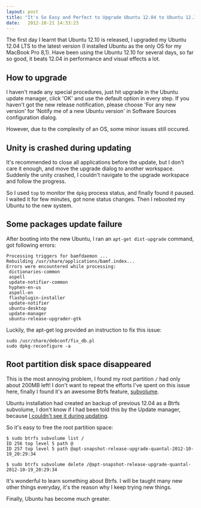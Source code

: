 ```yaml
---
layout: post
title: "It's So Easy and Perfect to Upgrade Ubuntu 12.04 to Ubuntu 12.10"
date:   2012-10-21 14:33:23
---
```


The first day I learnt that Ubuntu 12.10 is released, I upgraded my Ubuntu 12.04 LTS to the latest version (I installed Ubuntu as the only OS for my MacBook Pro 8,1). Have been using the Ubuntu 12.10 for several days, so far so good, it beats 12.04 in performance and visual effects a lot.


How to upgrade
--------------

I haven't made any special procedures, just hit upgrade in the Ubuntu update manager, click 'OK' and use the default option in every step. If you haven't got the new release notification, please choose 'For any new version' for 'Notify me of a new Ubuntu version' in Software Sources configuration dialog.

However, due to the complexity of an OS, some minor issues still occured.


Unity is crashed during updating
--------------------------------

It's recommended to close all applications before the update, but I don't care it enough, and move the upgrade dialog to another workspace. Suddenly the unity crashed, I couldn't navigate to the upgrade workspace and follow the progress.

So I used `top` to monitor the `dpkg` process status, and finally found it paused. I waited it for few minutes, got none status changes. Then I rebooted my Ubuntu to the new system.


Some packages update failure
----------------------------

After booting into the new Ubuntu, I ran an `apt-get dist-upgrade` command, got following errors:

    Processing triggers for bamfdaemon ...
    Rebuilding /usr/share/applications/bamf.index...
    Errors were encountered while processing:
     dictionaries-common
     aspell
     update-notifier-common
     hyphen-en-us
     aspell-en
     flashplugin-installer
     update-notifier
     ubuntu-desktop
     update-manager
     ubuntu-release-upgrader-gtk

Luckily, the apt-get log provided an instruction to fix this issue:

    sudo /usr/share/debconf/fix_db.pl
    sudo dpkg-reconfigure -a
    
     
Root partition disk space disappeared
-------------------------------------

This is the most annoying problem, I found my root partition `/` had only about 200MB left! I don't want to repeat the efforts I've spent on this issue here, finally I found it's an awesome Btrfs feature, [subvolume](http://en.wikipedia.org/wiki/Btrfs#Subvolumes_and_snapshots).

Ubuntu installation had created an backup of previous 12.04 as a Btrfs subvolume, I don't know if I had been told this by the Update manager, because [I couldn't see it during updating](#toc-unity-is-crashed-during-updating).

So it's easy to free the root partition space:

    $ sudo btrfs subvolume list /
    ID 256 top level 5 path @
    ID 257 top level 5 path @apt-snapshot-release-upgrade-quantal-2012-10-19_20:29:34
    
    $ sudo btrfs subvolume delete /@apt-snapshot-release-upgrade-quantal-2012-10-19_20:29:34

It's wonderful to learn something about Btrfs. I will be taught many new other things everyday, it's the reason why I keep trying new things.

Finally, Ubuntu has become much greater.

